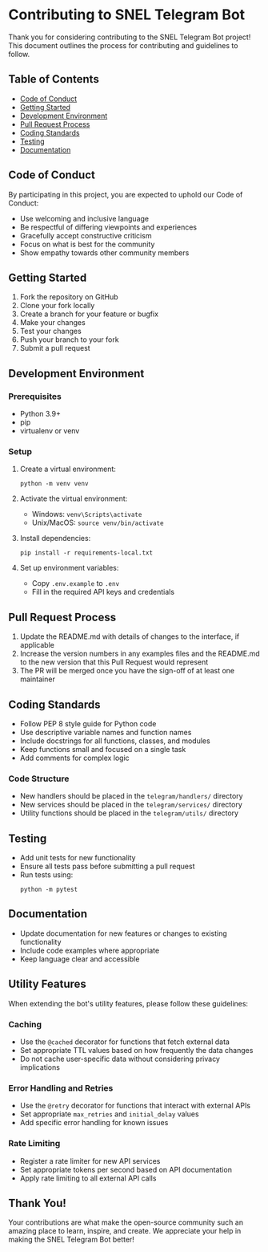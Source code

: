 # Contributing to SNEL Telegram Bot

Thank you for considering contributing to the SNEL Telegram Bot project! This document outlines the process for contributing and guidelines to follow.

## Table of Contents

- [Code of Conduct](#code-of-conduct)
- [Getting Started](#getting-started)
- [Development Environment](#development-environment)
- [Pull Request Process](#pull-request-process)
- [Coding Standards](#coding-standards)
- [Testing](#testing)
- [Documentation](#documentation)

## Code of Conduct

By participating in this project, you are expected to uphold our Code of Conduct:

- Use welcoming and inclusive language
- Be respectful of differing viewpoints and experiences
- Gracefully accept constructive criticism
- Focus on what is best for the community
- Show empathy towards other community members

## Getting Started

1. Fork the repository on GitHub
2. Clone your fork locally
3. Create a branch for your feature or bugfix
4. Make your changes
5. Test your changes
6. Push your branch to your fork
7. Submit a pull request

## Development Environment

### Prerequisites

- Python 3.9+
- pip
- virtualenv or venv

### Setup

1. Create a virtual environment:
   ```
   python -m venv venv
   ```

2. Activate the virtual environment:
   - Windows: `venv\Scripts\activate`
   - Unix/MacOS: `source venv/bin/activate`

3. Install dependencies:
   ```
   pip install -r requirements-local.txt
   ```

4. Set up environment variables:
   - Copy `.env.example` to `.env`
   - Fill in the required API keys and credentials

## Pull Request Process

1. Update the README.md with details of changes to the interface, if applicable
2. Increase the version numbers in any examples files and the README.md to the new version that this Pull Request would represent
3. The PR will be merged once you have the sign-off of at least one maintainer

## Coding Standards

- Follow PEP 8 style guide for Python code
- Use descriptive variable names and function names
- Include docstrings for all functions, classes, and modules
- Keep functions small and focused on a single task
- Add comments for complex logic

### Code Structure

- New handlers should be placed in the `telegram/handlers/` directory
- New services should be placed in the `telegram/services/` directory
- Utility functions should be placed in the `telegram/utils/` directory

## Testing

- Add unit tests for new functionality
- Ensure all tests pass before submitting a pull request
- Run tests using:
  ```
  python -m pytest
  ```

## Documentation

- Update documentation for new features or changes to existing functionality
- Include code examples where appropriate
- Keep language clear and accessible

## Utility Features

When extending the bot's utility features, please follow these guidelines:

### Caching

- Use the `@cached` decorator for functions that fetch external data
- Set appropriate TTL values based on how frequently the data changes
- Do not cache user-specific data without considering privacy implications

### Error Handling and Retries

- Use the `@retry` decorator for functions that interact with external APIs
- Set appropriate `max_retries` and `initial_delay` values
- Add specific error handling for known issues

### Rate Limiting

- Register a rate limiter for new API services
- Set appropriate tokens per second based on API documentation
- Apply rate limiting to all external API calls

## Thank You!

Your contributions are what make the open-source community such an amazing place to learn, inspire, and create. We appreciate your help in making the SNEL Telegram Bot better!